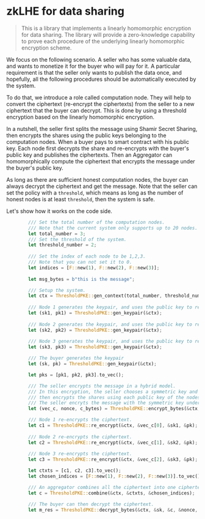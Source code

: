 # zkLHE for data sharing

> This is a library that implements a linearly homomorphic encryption for data sharing. The library will provide a zero-knowledge capability to prove each procedure of the underlying linearly homomorphic encryption scheme.

We focus on the following scenario. A seller who has some valuable data, and wants to monetize it for the buyer who will pay for it. A particular requirement is that the seller only wants to publish the data once, and hopefully, all the following procedures should be automatically executed by the system.

To do that, we introduce a role called computation node. They will help to convert the ciphertext (re-encrypt the ciphertexts) from the seller to a new ciphertext that the buyer can decrypt. This is done by using a threshold encryption based on the linearly homomorphic encryption. 

In a nutshell, the seller first splits the message using Shamir Secret Sharing, then encrypts the shares using the public keys belonging to the computation nodes. When a buyer pays to smart contract with his public key. Each node first decrypts the share and re-encrypts with the buyer's public key and publishes the ciphertexts. Then an Aggregator can homomorphically compute the ciphertext that encrypts the message under the buyer's public key.

As long as there are sufficient honest computation nodes, the buyer can always decrypt the ciphertext and get the message. Note that the seller can set the policy with a `threshold`, which means as long as the number of honest nodes is at least `threshold`, then the system is safe.



Let's show how it works on the code side.

```rust
        /// Set the total number of the computation nodes.
        /// Note that the current system only supports up to 20 nodes.
        let total_number = 3;
        /// Set the threshold of the system.
        let threshold_number = 2;
        
        /// Set the index of each node to be 1,2,3. 
        /// Note that you can not set it to 0.
        let indices = [F::new(1), F::new(2), F::new(3)];
        
        let msg_bytes = b"this is the message";

        /// Setup the system.
        let ctx = ThresholdPKE::gen_context(total_number, threshold_number, indices.to_vec());
				
        /// Node 1 generates the keypair, and uses the public key to register.
        let (sk1, pk1) = ThresholdPKE::gen_keypair(&ctx);
        
        /// Node 2 generates the keypair, and uses the public key to register.
        let (sk2, pk2) = ThresholdPKE::gen_keypair(&ctx);
        
        /// Node 3 generates the keypair, and uses the public key to register.
        let (sk3, pk3) = ThresholdPKE::gen_keypair(&ctx);

        /// The buyer generates the keypair
        let (sk, pk) = ThresholdPKE::gen_keypair(&ctx);

        let pks = [pk1, pk2, pk3].to_vec();

        /// The seller encrypts the message in a hybrid model.
        /// In this encryption, the seller chooses a symmetric key and splits it into 3 shares, 
        /// then encrypts the shares using each public key of the nodes. 
        /// The seller encryts the message with the symmetric key under ChaCha20Poly1305, which is an AEAD encryption.
        let (vec_c, nonce, c_bytes) = ThresholdPKE::encrypt_bytes(&ctx, &pks, msg_bytes);

        /// Node 1 re-encrypts the ciphertext.
        let c1 = ThresholdPKE::re_encrypt(&ctx, &vec_c[0], &sk1, &pk);
        
        /// Node 2 re-encrypts the ciphertext.
        let c2 = ThresholdPKE::re_encrypt(&ctx, &vec_c[1], &sk2, &pk);
        
        /// Node 3 re-encrypts the ciphertext.
        let c3 = ThresholdPKE::re_encrypt(&ctx, &vec_c[2], &sk3, &pk);

        let ctxts = [c1, c2, c3].to_vec();
        let chosen_indices = [F::new(1), F::new(2), F::new(3)].to_vec();

        /// An aggregator combines all the ciphertext into one ciphertext under the buyer's public key.
        let c = ThresholdPKE::combine(&ctx, &ctxts, &chosen_indices);

        /// The buyer can then decrypt the ciphertext.
        let m_res = ThresholdPKE::decrypt_bytes(&ctx, &sk, &c, &nonce, &c_bytes);
```




